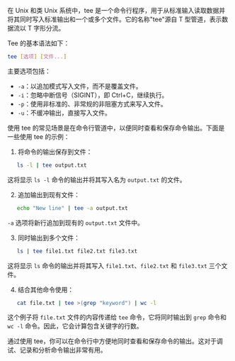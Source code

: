 在 Unix 和类 Unix 系统中，tee 是一个命令行程序，用于从标准输入读取数据并将其同时写入标准输出和一个或多个文件。它的名称"tee"源自 T 型管道，表示数据流以 T 字形分流。

Tee 的基本语法如下：

```sh
tee [选项] [文件...]
```

主要选项包括：

- `-a`：以追加模式写入文件，而不是覆盖文件。
- `-i`：忽略中断信号（SIGINT），即 Ctrl+C，继续执行。
- `-p`：使用非标准的、非常规的非阻塞方式来写入文件。
- `-u`：不缓冲输出，直接写入文件。

使用 tee 的常见场景是在命令行管道中，以便同时查看和保存命令输出。下面是一些使用 tee 的示例：

1. 将命令的输出保存到文件：
```sh
   ls -l | tee output.txt
```

   这将显示 `ls -l` 命令的输出并将其写入名为 `output.txt` 的文件。

2. 追加输出到现有文件：
```sh
   echo "New line" | tee -a output.txt
```

   `-a` 选项将新行追加到现有的 `output.txt` 文件中。

3. 同时输出到多个文件：
```sh
   ls | tee file1.txt file2.txt file3.txt
```

   这将显示 `ls` 命令的输出并将其写入 `file1.txt`、`file2.txt` 和 `file3.txt` 三个文件。

4. 结合其他命令使用：
```sh
   cat file.txt | tee >(grep "keyword") | wc -l
```

   这个例子将 `file.txt` 文件的内容传递给 `tee` 命令，它将同时输出到 `grep` 命令和 `wc -l` 命令。因此，它会计算包含关键字的行数。

通过使用 tee，你可以在命令行中方便地同时查看和保存命令的输出。这对于调试、记录和分析命令输出非常有用。

